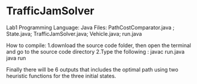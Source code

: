 # TrafficJamSolver
Lab1 
Programming Language: Java
Files: PathCostComparator.java ; State.java;  TrafficJamSolver.java;  Vehicle.java;  run.java

How to compile: 
1.download the source code folder, then open the terminal and go to the source code directory 
2.Type the following : 
	javac run.java
	java run 


Finally there will be 6 outputs that includes the optimal path  using two heuristic functions  for the three initial states.
